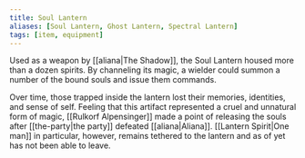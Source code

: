 ```yaml
---
title: Soul Lantern
aliases: [Soul Lantern, Ghost Lantern, Spectral Lantern]
tags: [item, equipment]
---
```

Used as a weapon by [[aliana|The Shadow]], the Soul Lantern housed more than a dozen spirits. By channeling its magic, a wielder could summon a number of the bound souls and issue them commands.

Over time, those trapped inside the lantern lost their memories, identities, and sense of self. Feeling that this artifact represented a cruel and unnatural form of magic, [[Rulkorf Alpensinger]] made a point of releasing the souls after [[the-party|the party]] defeated [[aliana|Aliana]]. [[Lantern Spirit|One man]] in particular, however, remains tethered to the lantern and as of yet has not been able to leave.